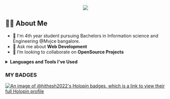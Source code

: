 

<p align="center">
<a>
    <a href="https://www.linkedin.com/in/hithesh-kp-200423213/">
        <img src="https://img.shields.io/badge/%20-Hithesh-black?color=14171A&labelColor=0e76a8&logo=linkedin&logoColor=ffffff" />
  </a>
 
</p>

## 🙋‍♂️ About Me
- 🏫 I'm 4th year student pursuing Bachelors in Information science and  Engineering @Mvjce bangalore.
- 💬 Ask me about **Web Development**
- 👯 I’m looking to collaborate on **OpenSource Projects**

<details><summary><b>Languages and Tools I've Used</b></summary>
<br>
<p align="center">
  <img src="https://skillicons.dev/icons?i=html,css,js,nodejs,react,mongodb,express,bootstrap,git,github,vscode,flask,python,jquery&perline=7" />
</p>
<br><br>

</details>
<h3>MY BADGES</h3>

[![An image of @hithesh2022's Holopin badges, which is a link to view their full Holopin profile](https://holopin.me/hithesh2022)](https://holopin.io/@hithesh2022)

